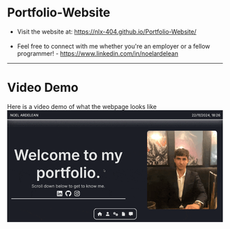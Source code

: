 # Portfolio-Website

- Visit the website at: https://nlx-404.github.io/Portfolio-Website/ <br> <br>
- Feel free to connect with me whether you're an employer or a fellow programmer! - https://www.linkedin.com/in/noelardelean

---

# Video Demo
Here is a video demo of what the webpage looks like
![Demo GIF](demo_media/portfolio-demo.gif)